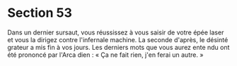 # Section 53

Dans un dernier sursaut, vous réussissez à vous saisir de votre
épée laser et vous la dirigez contre l'infernale machine.  La
seconde d'après, le désinté grateur a mis fin à vos jours. Les
derniers mots que vous aurez ente ndu ont été prononcé par
l'Arca dien : « Ça ne fait rien, j'en ferai un autre. »